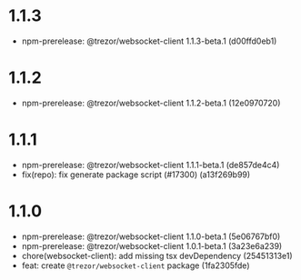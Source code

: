 # 1.1.3

-   npm-prerelease: @trezor/websocket-client 1.1.3-beta.1 (d00ffd0eb1)

# 1.1.2

-   npm-prerelease: @trezor/websocket-client 1.1.2-beta.1 (12e0970720)

# 1.1.1

-   npm-prerelease: @trezor/websocket-client 1.1.1-beta.1 (de857de4c4)
-   fix(repo): fix generate package script (#17300) (a13f269b99)

# 1.1.0

-   npm-prerelease: @trezor/websocket-client 1.1.0-beta.1 (5e06767bf0)
-   npm-prerelease: @trezor/websocket-client 1.0.1-beta.1 (3a23e6a239)
-   chore(websocket-client): add missing tsx devDependency (25451313e1)
-   feat: create `@trezor/websocket-client` package (1fa2305fde)
